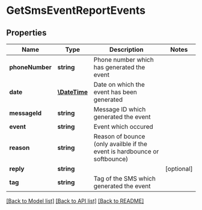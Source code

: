 # GetSmsEventReportEvents

## Properties
Name | Type | Description | Notes
------------ | ------------- | ------------- | -------------
**phoneNumber** | **string** | Phone number which has generated the event | 
**date** | [**\DateTime**](Date.md) | Date on which the event has been generated | 
**messageId** | **string** | Message ID which generated the event | 
**event** | **string** | Event which occured | 
**reason** | **string** | Reason of bounce (only availble if the event is hardbounce or softbounce) | 
**reply** | **string** |  | [optional] 
**tag** | **string** | Tag of the SMS which generated the event | 

[[Back to Model list]](../README.md#documentation-for-models) [[Back to API list]](../README.md#documentation-for-api-endpoints) [[Back to README]](../README.md)


